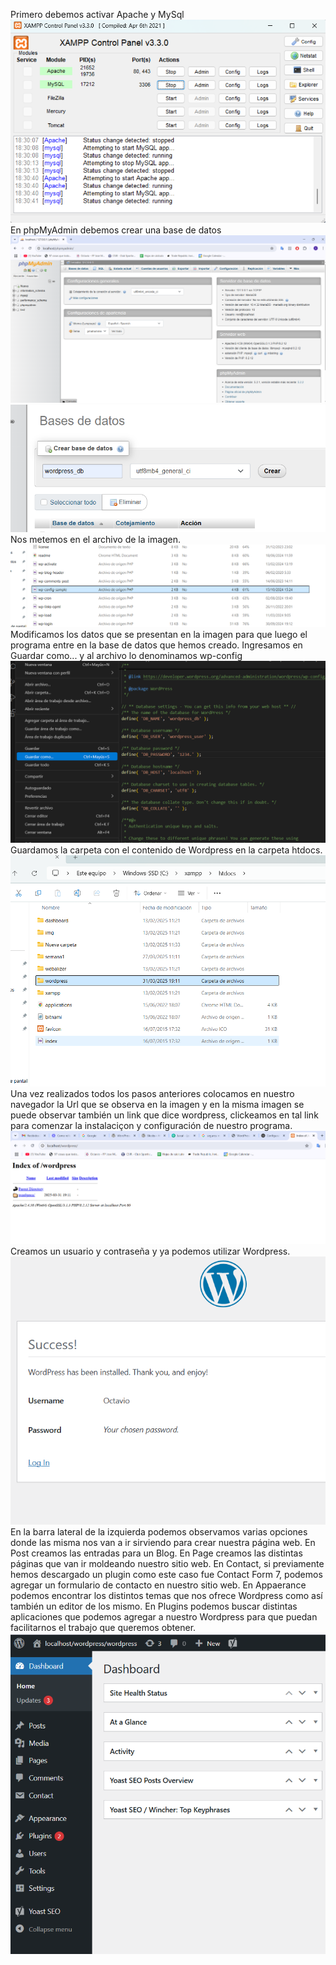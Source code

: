 
 Primero debemos activar Apache y MySql
 ![Panel de XAMPP](img/1.png)
 En phpMyAdmin debemos crear una base de datos
 ![base de datos](img/2.png)
 ![Wordpress](img/3.png)
 Nos metemos en el archivo de la imagen.
 ![Archivos wp-config-sample](img/4.png)
 Modificamos los datos que se presentan en la imagen para que luego el programa entre en la base de datos que hemos creado. Ingresamos en Guardar como... y al archivo lo denominamos wp-config
 ![Guardar como...](img/5.png)
 Guardamos la carpeta con el contenido de Wordpress en la carpeta htdocs.
 ![Wordpress](img/6.png)
 Una vez realizados todos los pasos anteriores colocamos en nuestro navegador la Url que se observa en la imagen y en la misma imagen se puede observar también un link que dice wordpress, clickeamos en tal link para comenzar la instalaciçon y configuración de nuestro programa.
 ![Wordpress](img/7.png)
 Creamos un usuario y contraseña y ya podemos utilizar Wordpress.
 ![usuario](img/8.png)
 En la barra lateral de la izquierda podemos observamos varias opciones donde las misma nos van a ir sirviendo para crear nuestra página web.
 En Post creamos las entradas para un Blog.
 En Page creamos las distintas páginas que van ir moldeando nuestro sitio web.
 En Contact, si previamente hemos descargado un plugin como este caso fue Contact Form 7, podemos agregar un formulario de contacto en nuestro sitio web.
 En Appaerance podemos encontrar los distintos temas que nos ofrece Wordpress como así también un editor de los mismo.
 En Plugins podemos buscar distintas aplicaciones que podemos agregar a nuestro Wordpress para que puedan facilitarnos el trabajo que queremos obtener.
 ![panel de Wordpress](img/9.png)